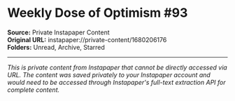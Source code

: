 # Weekly Dose of Optimism #93

**Source:** Private Instapaper Content  
**Original URL:** instapaper://private-content/1680206176  
**Folders:** Unread, Archive, Starred  

---

*This is private content from Instapaper that cannot be directly accessed via URL. The content was saved privately to your Instapaper account and would need to be accessed through Instapaper's full-text extraction API for complete content.*